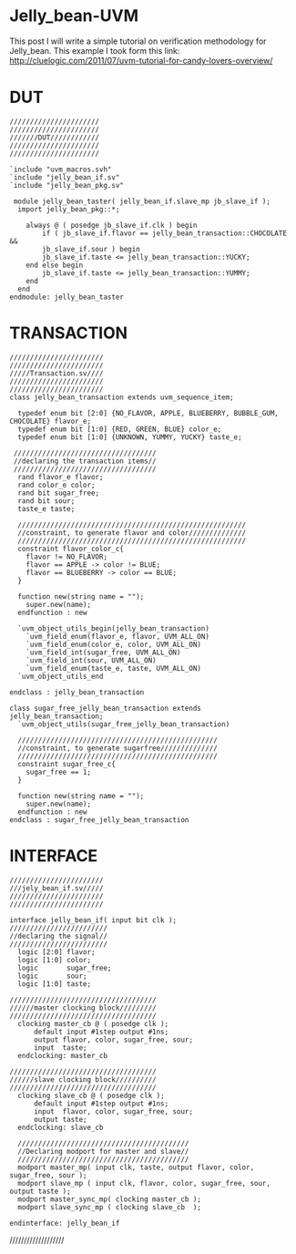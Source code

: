 # Jelly_bean-UVM

This post I will write a simple tutorial on verification methodology for Jelly_bean. This example I took form this link:
http://cluelogic.com/2011/07/uvm-tutorial-for-candy-lovers-overview/

# DUT

    //////////////////////
    //////////////////////
    ///////DUT////////////
    //////////////////////
    //////////////////////
    
    `include "uvm_macros.svh"
    `include "jelly_bean_if.sv"
    `include "jelly_bean_pkg.sv"

     module jelly_bean_taster( jelly_bean_if.slave_mp jb_slave_if );
      import jelly_bean_pkg::*;

        always @ ( posedge jb_slave_if.clk ) begin
            if ( jb_slave_if.flavor == jelly_bean_transaction::CHOCOLATE &&
	        jb_slave_if.sour ) begin
	        jb_slave_if.taste <= jelly_bean_transaction::YUCKY;
        end else begin
	        jb_slave_if.taste <= jelly_bean_transaction::YUMMY;
        end
      end
    endmodule: jelly_bean_taster
    
    
 
 # TRANSACTION
 
    ///////////////////////
    ///////////////////////
    /////Transaction.sv////
    ///////////////////////
    ///////////////////////
    class jelly_bean_transaction extends uvm_sequence_item;
    
      typedef enum bit [2:0] {NO_FLAVOR, APPLE, BLUEBERRY, BUBBLE_GUM, CHOCOLATE} flavor_e;
      typedef enum bit [1:0] {RED, GREEN, BLUE} color_e;
      typedef enum bit [1:0] {UNKNOWN, YUMMY, YUCKY} taste_e;

     ///////////////////////////////////
     //declaring the transaction items//
     ///////////////////////////////////
      rand flavor_e flavor;
      rand color_e color;
      rand bit sugar_free;
      rand bit sour;
      taste_e taste;
  
      ////////////////////////////////////////////////////////
      //constraint, to generate flavor and color//////////////
      ////////////////////////////////////////////////////////
      constraint flavor_color_c{
        flavor != NO_FLAVOR;
        flavor == APPLE -> color != BLUE;
        flavor == BLUEBERRY -> color == BLUE;
      }

      function new(string name = "");
        super.new(name);
      endfunction : new

      `uvm_object_utils_begin(jelly_bean_transaction)
        `uvm_field_enum(flavor_e, flavor, UVM_ALL_ON)
        `uvm_field_enum(color_e, color, UVM_ALL_ON)
        `uvm_field_int(sugar_free, UVM_ALL_ON)
        `uvm_field_int(sour, UVM_ALL_ON)
        `uvm_field_enum(taste_e, taste, UVM_ALL_ON)
      `uvm_object_utils_end

    endclass : jelly_bean_transaction  

    class sugar_free_jelly_bean_transaction extends jelly_bean_transaction;
      `uvm_object_utils(sugar_free_jelly_bean_transaction)
      
      /////////////////////////////////////////////////
      //constraint, to generate sugarfree//////////////
      /////////////////////////////////////////////////
      constraint sugar_free_c{
        sugar_free == 1;
      }

      function new(string name = "");
        super.new(name);
      endfunction : new
    endclass : sugar_free_jelly_bean_transaction



# INTERFACE

    ///////////////////////
    ///jely_bean_if.sv/////
    ///////////////////////
    ///////////////////////
    
    interface jelly_bean_if( input bit clk );
    ////////////////////////
    //declaring the signal//
    ////////////////////////
      logic [2:0] flavor;
      logic [1:0] color;
      logic       sugar_free;
      logic       sour;
      logic [1:0] taste;

    ////////////////////////////////////
    //////master clocking block/////////
    ////////////////////////////////////
      clocking master_cb @ ( posedge clk );
          default input #1step output #1ns;
          output flavor, color, sugar_free, sour;
          input  taste;
      endclocking: master_cb

    ////////////////////////////////////
    //////slave clocking block//////////
    ////////////////////////////////////
      clocking slave_cb @ ( posedge clk );
          default input #1step output #1ns;
          input  flavor, color, sugar_free, sour;
          output taste;
      endclocking: slave_cb

      //////////////////////////////////////////
      //Declaring modport for master and slave//
      //////////////////////////////////////////
      modport master_mp( input clk, taste, output flavor, color, sugar_free, sour );
      modport slave_mp ( input clk, flavor, color, sugar_free, sour, output taste );
      modport master_sync_mp( clocking master_cb );
      modport slave_sync_mp ( clocking slave_cb  );
    
    endinterface: jelly_bean_if


   ///////////////////
    
